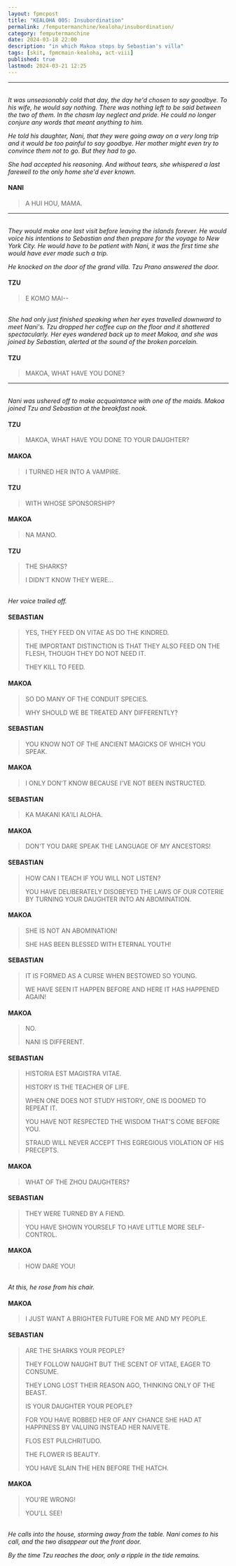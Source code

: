 ```yaml
---
layout: fpmcpost
title: "KEALOHA 005: Insubordination"
permalink: /femputermanchine/kealoha/insubordination/
category: femputermanchine
date: 2024-03-18 22:00
description: "in which Makoa stops by Sebastian's villa"
tags: [skit, fpmcmain-kealoha, act-viii]
published: true
lastmod: 2024-03-21 12:25
---
```

[//]: # (  3/21/24  -added)

*****
<br><i>It was unseasonably cold that day, the day he'd chosen to say goodbye. To his wife, he would say nothing. There was nothing left to be said between the two of them. In the chasm lay neglect and pride. He could no longer conjure any words that meant anything to him.</i>

<i>He told his daughter, Nani, that they were going away on a very long trip and it would be too painful to say goodbye. Her mother might even try to convince them not to go. But they had to go.</i>

<i>She had accepted his reasoning. And without tears, she whispered a last farewell to the only home she'd ever known.</i>

#### NANI

> A HUI HOU, MAMA.

*****
<br><i>They would make one last visit before leaving the islands forever. He would voice his intentions to Sebastian and then prepare for the voyage to New York City. He would have to be patient with Nani, it was the first time she would have ever made such a trip.</i>

<i>He knocked on the door of the grand villa. Tzu Prano answered the door.</i>

#### TZU 

> E KOMO MAI--

<br><i>She had only just finished speaking when her eyes travelled downward to meet Nani's. Tzu dropped her coffee cup on the floor and it shattered spectacularly. Her eyes wandered back up to meet Makoa, and she was joined by Sebastian, alerted at the sound of the broken porcelain.</i>

#### TZU 

> MAKOA, WHAT HAVE YOU DONE?

*****
<br><i>Nani was ushered off to make acquaintance with one of the maids. Makoa joined Tzu and Sebastian at the breakfast nook.</i>

#### TZU 

> MAKOA, WHAT HAVE YOU DONE TO YOUR DAUGHTER?

#### MAKOA 

> I TURNED HER INTO A VAMPIRE.

#### TZU 

> WITH WHOSE SPONSORSHIP?

#### MAKOA 

> NA MANO.

#### TZU 

> THE SHARKS? 
> 
> I DIDN'T KNOW THEY WERE...

<br><i>Her voice trailed off.</i>

#### SEBASTIAN 

> YES, THEY FEED ON VITAE AS DO THE KINDRED.
> 
> THE IMPORTANT DISTINCTION IS THAT THEY ALSO FEED ON THE FLESH, THOUGH THEY DO NOT NEED IT. 
> 
> THEY KILL TO FEED.

#### MAKOA 

> SO DO MANY OF THE CONDUIT SPECIES.
> 
> WHY SHOULD WE BE TREATED ANY DIFFERENTLY?

#### SEBASTIAN 

> YOU KNOW NOT OF THE ANCIENT MAGICKS OF WHICH YOU SPEAK.

#### MAKOA 

> I ONLY DON'T KNOW BECAUSE I'VE NOT BEEN INSTRUCTED.

#### SEBASTIAN 

> KA MAKANI KA'ILI ALOHA.

#### MAKOA 

> DON'T YOU DARE SPEAK THE LANGUAGE OF MY ANCESTORS!

#### SEBASTIAN 

> HOW CAN I TEACH IF YOU WILL NOT LISTEN?
> 
> YOU HAVE DELIBERATELY DISOBEYED THE LAWS OF OUR COTERIE BY TURNING YOUR DAUGHTER INTO AN ABOMINATION.

#### MAKOA 

> SHE IS NOT AN ABOMINATION! 
> 
> SHE HAS BEEN BLESSED WITH ETERNAL YOUTH!

#### SEBASTIAN 

> IT IS FORMED AS A CURSE WHEN BESTOWED SO YOUNG.
> 
> WE HAVE SEEN IT HAPPEN BEFORE AND HERE IT HAS HAPPENED AGAIN!

#### MAKOA 

> NO. 
> 
> NANI IS DIFFERENT.

#### SEBASTIAN 

> HISTORIA EST MAGISTRA VITAE.
> 
> HISTORY IS THE TEACHER OF LIFE.
> 
> WHEN ONE DOES NOT STUDY HISTORY, ONE IS DOOMED TO REPEAT IT.
> 
> YOU HAVE NOT RESPECTED THE WISDOM THAT'S COME BEFORE YOU.
> 
> STRAUD WILL NEVER ACCEPT THIS EGREGIOUS VIOLATION OF HIS PRECEPTS.

#### MAKOA 

> WHAT OF THE ZHOU DAUGHTERS?

#### SEBASTIAN 

> THEY WERE TURNED BY A FIEND.
> 
> YOU HAVE SHOWN YOURSELF TO HAVE LITTLE MORE SELF-CONTROL.

#### MAKOA 

> HOW DARE YOU!

<br><i>At this, he rose from his chair.</i>

#### MAKOA 

> I JUST WANT A BRIGHTER FUTURE FOR ME AND MY PEOPLE.

#### SEBASTIAN 

> ARE THE SHARKS YOUR PEOPLE?
> 
> THEY FOLLOW NAUGHT BUT THE SCENT OF VITAE, EAGER TO CONSUME.
> 
> THEY LONG LOST THEIR REASON AGO, THINKING ONLY OF THE BEAST.
> 
> IS YOUR DAUGHTER YOUR PEOPLE? 
> 
> FOR YOU HAVE ROBBED HER OF ANY CHANCE SHE HAD AT HAPPINESS BY VALUING INSTEAD HER NAIVETE.
> 
> FLOS EST PULCHRITUDO.
> 
> THE FLOWER IS BEAUTY.
> 
> YOU HAVE SLAIN THE HEN BEFORE THE HATCH.

#### MAKOA 

> YOU'RE WRONG! 
> 
> YOU'LL SEE!

<br><i>He calls into the house, storming away from the table. Nani comes to his call, and the two disappear out the front door.</i>

<i>By the time Tzu reaches the door, only a ripple in the tide remains.</i>
